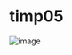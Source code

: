 # timp05
![image](https://user-images.githubusercontent.com/56314346/172961354-38dcfc10-d28f-4c47-9e35-f60f6b1262e3.png)
